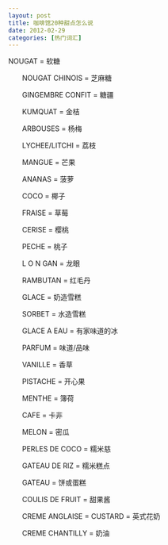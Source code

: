 ```yaml
---
layout: post
title: 咖啡馆20种甜点怎么说
date: 2012-02-29
categories: [热门词汇]  
---
```


NOUGAT = 软糖

　　NOUGAT CHINOIS = 芝麻糖

　　GINGEMBRE CONFIT = 糖疆

　　KUMQUAT = 金桔

　　ARBOUSES = 杨梅

　　LYCHEE/LITCHI = 荔枝

　　MANGUE = 芒果

　　ANANAS = 菠萝

　　COCO = 椰子

　　FRAISE = 草莓

　　CERISE = 樱桃

　　PECHE = 桃子

　　L O N GAN = 龙眼

　　RAMBUTAN = 红毛丹

　　GLACE = 奶造雪糕

　　SORBET = 水造雪糕

　　GLACE A EAU = 有家味道的冰

　　PARFUM = 味道/品味

　　VANILLE = 香草

　　PISTACHE = 开心果

　　MENTHE = 簿荷

　　CAFE = 卡非

　　MELON = 密瓜

　　PERLES DE COCO = 糯米慈

　　GATEAU DE RIZ = 糯米糕点

　　GATEAU = 饼或蛋糕

　　COULIS DE FRUIT = 甜果酱

　　CREME ANGLAISE = CUSTARD = 英式花奶

　　CREME CHANTILLY = 奶油
